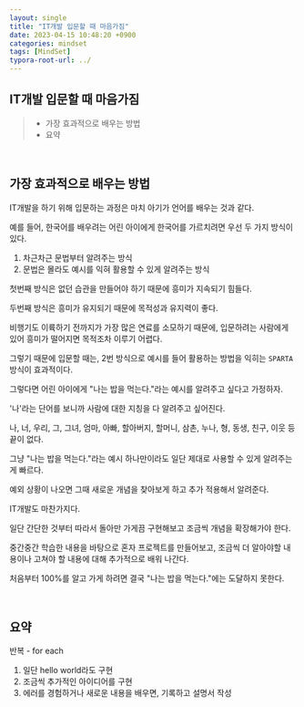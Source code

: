 ```yaml
---
layout: single
title: "IT개발 입문할 때 마음가짐"
date: 2023-04-15 10:48:20 +0900
categories: mindset
tags: [MindSet]
typora-root-url: ../
---
```


## IT개발 입문할 때 마음가짐
> - 가장 효과적으로 배우는 방법
> - 요약

<br>

## 가장 효과적으로 배우는 방법

IT개발을 하기 위해 입문하는 과정은 마치 아기가 언어를 배우는 것과 같다.

예를 들어, 한국어를 배우려는 어린 아이에게 한국어를 가르치려면 우선 두 가지 방식이 있다.

1. 차근차근 문법부터 알려주는 방식
2. 문법은 몰라도 예시를 익혀 활용할 수 있게 알려주는 방식

첫번째 방식은 없던 습관을 만들어야 하기 때문에 흥미가 지속되기 힘들다.

두번째 방식은 흥미가 유지되기 때문에 목적성과 유지력이 좋다.

비행기도 이륙하기 전까지가 가장 많은 연료를 소모하기 때문에, 입문하려는 사람에게 있어 흥미가 떨어지면 목적조차 이루기 어렵다.

그렇기 때문에 입문할 때는, 2번 방식으로 예시를 들어 활용하는 방법을 익히는 `SPARTA` 방식이 효과적이다.

그렇다면 어린 아이에게 "나는 밥을 먹는다."라는 예시를 알려주고 싶다고 가정하자.

'나'라는 단어를 보니까 사람에 대한 지칭을 다 알려주고 싶어진다.

나, 너, 우리, 그, 그녀, 엄마, 아빠, 할아버지, 할머니, 삼촌, 누나, 형, 동생, 친구, 이웃 등 끝이 없다.

그냥 "나는 밥을 먹는다."라는 예시 하나만이라도 일단 제대로 사용할 수 있게 알려주는 게 빠르다.

예외 상황이 나오면 그때 새로운 개념을 찾아보게 하고 추가 적용해서 알려준다.

IT개발도 마찬가지다.

일단 간단한 것부터 따라서 돌아만 가게끔 구현해보고 조금씩 개념을 확장해가야 한다.

중간중간 학습한 내용을 바탕으로 혼자 프로젝트를 만들어보고, 조금씩 더 알아야할 내용이나 고쳐야 할 내용에 대해 추가적으로 배워 나간다.

처음부터 100%를 알고 가게 하려면 결국 "나는 밥을 먹는다."에는 도달하지 못한다.

<br>

## 요약

반복 - for each

1. 일단 hello world라도 구현
2. 조금씩 추가적인 아이디어를 구현
3. 에러를 경험하거나 새로운 내용을 배우면, 기록하고 설명서 작성

<br>
